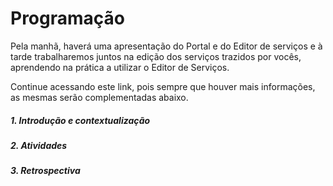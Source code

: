# Programação
Pela manhã, haverá uma apresentação do Portal e do Editor de serviços e à tarde trabalharemos juntos na edição dos serviços trazidos por vocês, aprendendo na prática a utilizar o Editor de Serviços.

Continue acessando este link, pois sempre que houver mais informações, as mesmas serão complementadas abaixo.

##### 1. Introdução e contextualização 
<!-- Tempo previsto: 30 minutos -->
##### 2. Atividades 
<!-- Tempo previsto: -->
##### 3. Retrospectiva
<!-- Tempo previsto: 1 hora -->